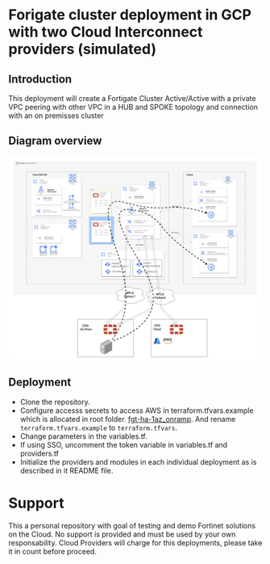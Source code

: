 # Forigate cluster deployment in GCP with two Cloud Interconnect providers (simulated)
## Introduction

This deployment will create a Fortigate Cluster Active/Active with a private VPC peering with other VPC in a HUB and SPOKE topology and connection with an on premisses cluster

## Diagram overview

![GCP architecture](images/image1.png)

## Deployment
* Clone the repository.
* Configure accesss secrets to access AWS in terraform.tfvars.example which is allocated in root folder. [fgt-ha-1az_onramp](https://github.com/jmvigueras/modules/tree/main/aws/examples/fgt-ha-1az_onramp).  And rename `terraform.tfvars.example` to `terraform.tfvars`.
* Change parameters in the variables.tf.
* If using SSO, uncomment the token variable in variables.tf and providers.tf
* Initialize the providers and modules in each individual deployment as is described in it README file.

# Support
This a personal repository with goal of testing and demo Fortinet solutions on the Cloud. No support is provided and must be used by your own responsability. Cloud Providers will charge for this deployments, please take it in count before proceed.
